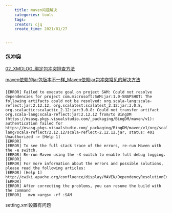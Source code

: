 ```yaml
---
    title: maven问题解决
    categories: tools
    tags:
    creator: cjq
    create_time: 2021/01/27


---
```


### 包冲突

[02_XMDLOG_绑定包冲突排查方法](https://km.sankuai.com/page/28132001)

[maven依赖的jar包版本不一样_Maven依赖jar包冲突常见的解决方法](https://blog.csdn.net/weixin_33037051/article/details/111892927)



### 

```
[ERROR] Failed to execute goal on project SAM: Could not resolve dependencies for project com.microsoft:SAM:jar:1.0-SNAPSHOT: The following artifacts could not be resolved: org.scala-lang:scala-reflect:jar:2.12.12, org.scalatest:scalatest_2.12:jar:3.0.8, org.scalactic:scalactic_2.12:jar:3.0.8: Could not transfer artifact org.scala-lang:scala-reflect:jar:2.12.12 from/to BingDM (https://msasg.pkgs.visualstudio.com/_packaging/BingDM/maven/v1): authentication failed for https://msasg.pkgs.visualstudio.com/_packaging/BingDM/maven/v1/org/scala-lang/scala-reflect/2.12.12/scala-reflect-2.12.12.jar, status: 401 Unauthorized -> [Help 1]
[ERROR] 
[ERROR] To see the full stack trace of the errors, re-run Maven with the -e switch.
[ERROR] Re-run Maven using the -X switch to enable full debug logging.
[ERROR] 
[ERROR] For more information about the errors and possible solutions, please read the following articles:
[ERROR] [Help 1] http://cwiki.apache.org/confluence/display/MAVEN/DependencyResolutionException
[ERROR] 
[ERROR] After correcting the problems, you can resume the build with the command
[ERROR]   mvn <args> -rf :SAM
```

setting.xml设置有问题